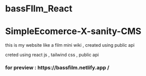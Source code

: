 # bassFIlm_React

# SimpleEcomerce-X-sanity-CMS

<p>this is my website like a film mini wiki , created using public api </p>
<p>creted using react js , tailwind css , public api</p>
<h3>for preview :  https://bassfilm.netlify.app /</h3>
